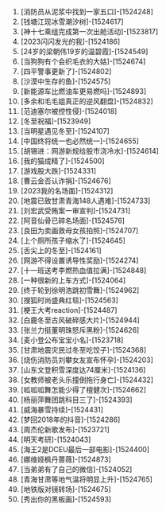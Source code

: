 
1. [消防员从泥浆中找到一家五口]-[1524248]
1. [钱塘江现冰雪潮汐树]-[1524617]
1. [神十七乘组完成第一次出舱活动]-[1523817]
1. [2023闪闪发光的我]-[1524186]
1. [24岁的梁朝伟19岁的温碧霞]-[1524549]
1. [当狗狗有个会织毛衣的大姑]-[1524674]
1. [四平警事更新了]-[1524802]
1. [沙漠中生存的鱼]-[1524575]
1. [新能源车比燃油车更易燃吗]-[1524893]
1. [多余和毛毛姐真正的逆风翻盘]-[1524832]
1. [范迪塞尔被控性侵]-[1524018]
1. [冬至祝福]-[1523949]
1. [当明星遇见冬至]-[1524107]
1. [中国终将统一也必然统一]-[1524655]
1. [胡锡进：网游新规给股市浇冷水]-[1524614]
1. [我的猫成精了]-[1524500]
1. [游戏股大跌]-[1524331]
1. [曹云金否认诈捐]-[1524676]
1. [2023我的名场面]-[1524312]
1. [地震已致甘肃青海148人遇难]-[1524733]
1. [刘宏武受贿案一审宣判]-[1524731]
1. [阿音仙骨已碎名场面]-[1524576]
1. [良田为卖画救母女孩拍照]-[1524707]
1. [上个厕所孩子缩水了]-[1524645]
1. [舌尖上的冬至]-[1524161]
1. [网游不得设置诱导性奖励]-[1524274]
1. [十一班送考李燃热血值拉满]-[1524848]
1. [一种很新的上车方式]-[1524064]
1. [终于轮到徐明浩跳初雪舞]-[1524962]
1. [搜狐时尚盛典红毯]-[1524563]
1. [梗王大考reaction]-[1524487]
1. [白鹿冬至古风破碎感大片]-[1524944]
1. [张兰力挺董明珠怒斥黑粉]-[1524626]
1. [麦小登公布宝宝小名]-[1523718]
1. [甘肃地震灾民过冬至吃饺子]-[1524368]
1. [烧伤消防员刘攀女友宣布怀孕]-[1524203]
1. [山东文登积雪深度达74厘米]-[1524136]
1. [女教师被老头乐撞倒拖行身亡]-[1524432]
1. [呱呱呱舞怎能少得了檀健次]-[1524662]
1. [杨丽萍舞团跳科目三了]-[1524393]
1. [威海暴雪持续]-[1524431]
1. [梦回2018年的抖音]-[1524286]
1. [周杰伦新歌发布]-[1523721]
1. [明天考研]-[1524043]
1. [海王2是DCEU最后一部电影]-[1524400]
1. [娜维娅枫丹蔷薇]-[1524873]
1. [当弟弟有了自己的微信]-[1524052]
1. [青海甘肃等地气温将明显上升]-[1524765]
1. [地铁版对镜转场]-[1524675]
1. [秀出你的黑板画]-[1524593]